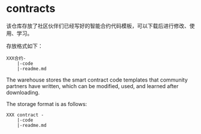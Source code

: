 # contracts
该仓库存放了社区伙伴们已经写好的智能合约代码模板，可以下载后进行修改、使用、学习。

存放格式如下：

    XXX合约-
    	|-code
    	|-readme.md

The warehouse stores the smart contract code templates that community partners have written, which can be modified, used, and learned after downloading.

The storage format is as follows:

    XXX contract -
    	|-code
    	|-readme.md


